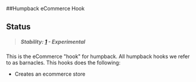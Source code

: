 ##Humpback eCommerce Hook

## Status

> ##### Stability: [1](http://nodejs.org/api/documentation.html#documentation_stability_index) - Experimental

This is the eCommerce "hook" for humpback.  All humpback hooks we refer to as 
barnacles.  This hooks does the following:
  * Creates an ecommerce store
